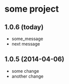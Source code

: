 # some project

## 1.0.6 (today)

* some_message
* next message

## 1.0.5 (2014-04-06)

* some change
* another change
